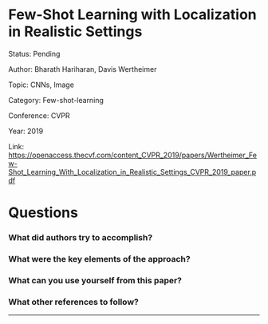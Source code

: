 # Few-Shot Learning with Localization in Realistic Settings
Status: Pending

Author: Bharath Hariharan, Davis Wertheimer

Topic: CNNs, Image 

Category: Few-shot-learning

Conference: CVPR

Year: 2019

Link: https://openaccess.thecvf.com/content_CVPR_2019/papers/Wertheimer_Few-Shot_Learning_With_Localization_in_Realistic_Settings_CVPR_2019_paper.pdf

# Questions

### What did authors try to accomplish?

### What were the key elements of the approach?

### What can you use yourself from this paper?

### What other references to follow?

---
